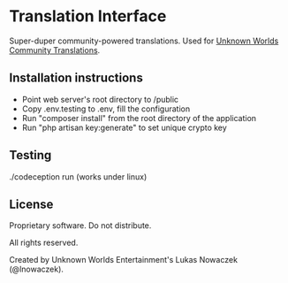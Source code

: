 # Translation Interface
Super-duper community-powered translations. Used for [Unknown Worlds Community Translations](http://translate.unknownworlds.com/).

## Installation instructions
- Point web server's root directory to /public
- Copy .env.testing to .env, fill the configuration
- Run "composer install" from the root directory of the application
- Run "php artisan key:generate" to set unique crypto key

## Testing
./codeception run (works under linux)

## License
Proprietary software. Do not distribute.

All rights reserved. 

Created by Unknown Worlds Entertainment's Lukas Nowaczek (@lnowaczek).
